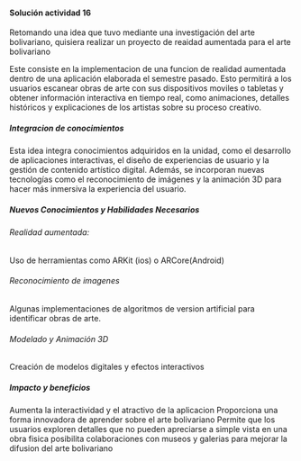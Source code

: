 #### Solución actividad 16


Retomando una idea que tuvo mediante una investigación del arte bolivariano, quisiera realizar un proyecto de reaidad aumentada para el arte bolivariano 

Este consiste en la implementacion de una funcion de realidad aumentada dentro de una aplicación elaborada el semestre pasado. Esto permitirá a los usuarios escanear obras de arte con sus dispositivos moviles o tabletas y obtener información interactiva en tiempo real, como animaciones, detalles históricos y explicaciones de los artistas sobre su proceso creativo.

##### Integracion de conocimientos

Esta idea integra conocimientos adquiridos en la unidad, como el desarrollo de aplicaciones interactivas, el diseño de experiencias de usuario y la gestión de contenido artístico digital. Además, se incorporan nuevas tecnologías como el reconocimiento de imágenes y la animación 3D para hacer más inmersiva la experiencia del usuario.

##### Nuevos Conocimientos y Habilidades Necesarios

###### Realidad aumentada:
Uso de herramientas como ARKit (ios) o ARCore(Android)

###### Reconocimiento de imagenes
Algunas implementaciones de algoritmos de version artificial para identificar obras de arte.

###### Modelado y Animación 3D 
Creación de modelos digitales y efectos interactivos

##### Impacto y beneficios 
Aumenta la interactividad y el atractivo de la aplicacion 
Proporciona una forma innovadora de aprender sobre el arte bolivariano 
Permite que los usuarios exploren detalles que no pueden apreciarse a simple vista en una obra fisica
posibilita colaboraciones con museos y galerias para mejorar la difusion del arte bolivariano
